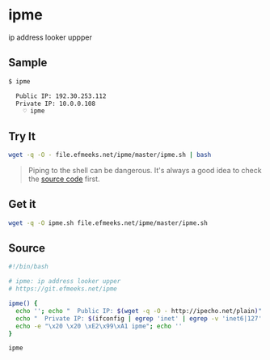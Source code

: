 # ipme

ip address looker uppper

## Sample
```bash
$ ipme
```
```bash
  Public IP: 192.30.253.112
  Private IP: 10.0.0.108
    ♡ ipme
```

## Try It

```bash
wget -q -O - file.efmeeks.net/ipme/master/ipme.sh | bash
```

> Piping to the shell can be dangerous. It's always a good idea to check the [source code](#Source) first.

## Get it
```bash
wget -q -O ipme.sh file.efmeeks.net/ipme/master/ipme.sh
```

## <a name="Source">Source</a>

```bash
#!/bin/bash

# ipme: ip address looker upper
# https://git.efmeeks.net/ipme

ipme() {
  echo ''; echo "  Public IP: $(wget -q -O - http://ipecho.net/plain)"
  echo "  Private IP: $(ifconfig | egrep 'inet' | egrep -v 'inet6|127' | awk '{ print $2 }')"
  echo -e "\x20 \x20 \xE2\x99\xA1 ipme"; echo ''
}

ipme

```
